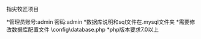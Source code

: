 指尖牧匠项目

*管理员账号:admin   密码:admin
*数据库说明和sql文件在.mysql文件夹
*需要修改数据库配置文件 \config\database.php
*php版本要求7.0以上